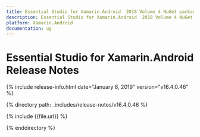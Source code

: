 ```yaml
---
title: Essential Studio for Xamarin.Android  2018 Volume 4 NuGet package release  Release Notes  
description: Essential Studio for Xamarin.Android  2018 Volume 4 NuGet package release  Release Notes  
platform: Xamarin.Android
documentation: ug
---
```


# Essential Studio for Xamarin.Android  Release Notes  

{% include release-info.html date="January 8, 2019"  version="v16.4.0.46" %} 


{% directory path: _includes/release-notes/v16.4.0.46 %}

{% include {{file.url}} %}

{% enddirectory %}